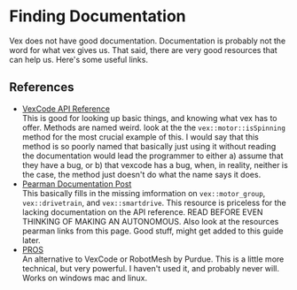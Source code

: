 # Finding Documentation

Vex does not have good documentation. 
Documentation is probably
not the word for what vex gives us.
That said, there are very good
resources that can help us. 
Here's some useful links.

## References
 * [VexCode API Reference](https://api.vexcode.cloud/v5/html/)  
  This is good for looking
 up basic things, and knowing what vex
 has to offer. Methods are named weird. 
 look at the the `vex::motor::isSpinning` method
 for the most crucial example of this. I would
 say that this method is so poorly named
 that basically just using it without reading
 the documentation would lead the programmer
 to either a) assume that they have a bug, or
 b) that vexcode has a bug, when, in reality,
 neither is the case, the method just doesn't
 do what the name says it does. 
 * [Pearman Documentation Post](https://www.vexforum.com/t/vexcode-motor-groups-and-drivetrain-example/69161)   
 This basically fills in the missing imformation
 on `vex::motor_group`, `vex::drivetrain`, and `vex::smartdrive`. This resource is priceless for 
 the lacking documentation on the API reference. 
 READ BEFORE EVEN THINKING OF MAKING AN AUTONOMOUS. Also
 look at the resources pearman links from this page. Good
 stuff, might get added to this guide later.
 * [PROS](https://pros.cs.purdue.edu/)  
 An alternative to VexCode or RobotMesh by
 Purdue. This is a little more technical, but very powerful.
 I haven't used it, and probably never will. Works on windows mac and 
 linux.
